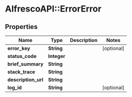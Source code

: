 # AlfrescoAPI::ErrorError

## Properties
Name | Type | Description | Notes
------------ | ------------- | ------------- | -------------
**error_key** | **String** |  | [optional] 
**status_code** | **Integer** |  | 
**brief_summary** | **String** |  | 
**stack_trace** | **String** |  | 
**description_url** | **String** |  | 
**log_id** | **String** |  | [optional] 


